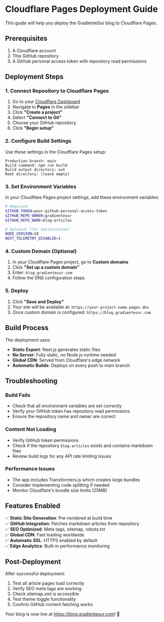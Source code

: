 # Cloudflare Pages Deployment Guide

This guide will help you deploy the GradienteSur blog to Cloudflare Pages.

## Prerequisites

1. A Cloudflare account
2. This GitHub repository
3. A GitHub personal access token with repository read permissions

## Deployment Steps

### 1. Connect Repository to Cloudflare Pages

1. Go to your [Cloudflare Dashboard](https://dash.cloudflare.com/)
2. Navigate to **Pages** in the sidebar
3. Click **"Create a project"**
4. Select **"Connect to Git"**
5. Choose your GitHub repository
6. Click **"Begin setup"**

### 2. Configure Build Settings

Use these settings in the Cloudflare Pages setup:

```
Production branch: main
Build command: npm run build
Build output directory: out
Root directory: (leave empty)
```

### 3. Set Environment Variables

In your Cloudflare Pages project settings, add these environment variables:

```bash
# Required
GITHUB_TOKEN=your-github-personal-access-token
GITHUB_REPO_OWNER=gradientesur
GITHUB_REPO_NAME=blog-articles

# Optional (for optimization)
NODE_VERSION=18
NEXT_TELEMETRY_DISABLED=1
```

### 4. Custom Domain (Optional)

1. In your Cloudflare Pages project, go to **Custom domains**
2. Click **"Set up a custom domain"**
3. Enter: `blog.gradientesur.com`
4. Follow the DNS configuration steps

### 5. Deploy

1. Click **"Save and Deploy"**
2. Your site will be available at: `https://your-project-name.pages.dev`
3. Once custom domain is configured: `https://blog.gradientesur.com`

## Build Process

The deployment uses:
- **Static Export**: Next.js generates static files
- **No Server**: Fully static, no Node.js runtime needed
- **Global CDN**: Served from Cloudflare's edge network
- **Automatic Builds**: Deploys on every push to main branch

## Troubleshooting

### Build Fails
- Check that all environment variables are set correctly
- Verify your GitHub token has repository read permissions
- Ensure the repository name and owner are correct

### Content Not Loading
- Verify GitHub token permissions
- Check if the repository `blog-articles` exists and contains markdown files
- Review build logs for any API rate limiting issues

### Performance Issues
- The app includes Transformers.js which creates large bundles
- Consider implementing code splitting if needed
- Monitor Cloudflare's bundle size limits (25MB)

## Features Enabled

✅ **Static Site Generation**: Pre-rendered at build time  
✅ **GitHub Integration**: Fetches markdown articles from repository  
✅ **SEO Optimized**: Meta tags, sitemap, robots.txt  
✅ **Global CDN**: Fast loading worldwide  
✅ **Automatic SSL**: HTTPS enabled by default  
✅ **Edge Analytics**: Built-in performance monitoring  

## Post-Deployment

After successful deployment:
1. Test all article pages load correctly
2. Verify SEO meta tags are working
3. Check sitemap.xml is accessible
4. Test theme toggle functionality
5. Confirm GitHub content fetching works

Your blog is now live at https://blog.gradientesur.com! 🎉
